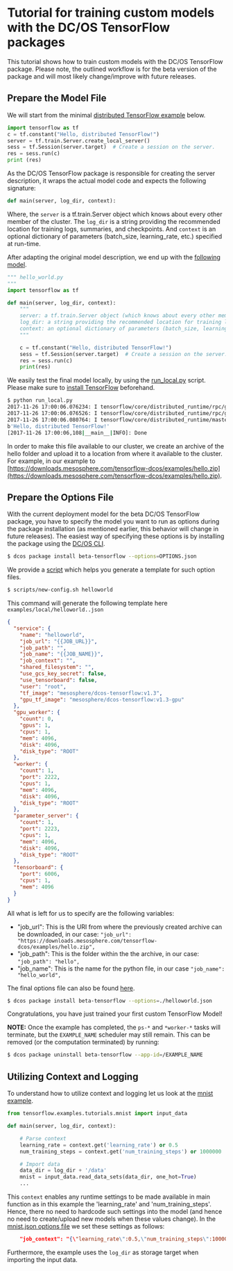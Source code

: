 # Tutorial for training custom models with the DC/OS TensorFlow packages

This tutorial shows how to train custom models with the DC/OS TensorFlow package.
Please note, the outlined workflow is for the beta version of the package and will most likely change/improve with future releases.

## Prepare the Model File

We will start from the minimal [distributed TensorFlow example](https://www.tensorflow.org/deploy/distributed) below.

```python
import tensorflow as tf
c = tf.constant("Hello, distributed TensorFlow!")
server = tf.train.Server.create_local_server()
sess = tf.Session(server.target)  # Create a session on the server.
res = sess.run(c)
print (res)
```
As the DC/OS TensorFlow package is responsible for creating the server description, it wraps the actual model code and expects the following signature:

```python
def main(server, log_dir, context):
```

Where, the `server` is a tf.train.Server object which knows about every other member of the cluster.
The `log_dir` is a string providing the recommended location for training logs, summaries, and checkpoints.
And `context` is an optional dictionary of parameters (batch_size, learning_rate, etc.) specified at run-time.

After adapting the original model description, we end up with the [following model](./hello/hello_world.py).

```python
""" hello_world.py
"""
import tensorflow as tf

def main(server, log_dir, context):
    """
    server: a tf.train.Server object (which knows about every other member of the cluster)
    log_dir: a string providing the recommended location for training logs, summaries, and checkpoints
    context: an optional dictionary of parameters (batch_size, learning_rate, etc.) specified at run-time
    """

    c = tf.constant("Hello, distributed TensorFlow!")
    sess = tf.Session(server.target)  # Create a session on the server.
    res = sess.run(c)
    print(res)
```

We easily test the final model locally, by using the [run_local.py](./run_local.py) script. Please make sure to [install TensorFlow](https://www.tensorflow.org/install/) beforehand.

```bash
$ python run_local.py
2017-11-26 17:00:06.076234: I tensorflow/core/distributed_runtime/rpc/grpc_channel.cc:215] Initialize GrpcChannelCache for job local -> {0 -> localhost:51224}
2017-11-26 17:00:06.076526: I tensorflow/core/distributed_runtime/rpc/grpc_server_lib.cc:324] Started server with target: grpc://localhost:51224
2017-11-26 17:00:06.080764: I tensorflow/core/distributed_runtime/master_session.cc:1004] Start master session e3b62dd340db772c with config:
b'Hello, distributed TensorFlow!'
[2017-11-26 17:00:06,108|__main__|INFO]: Done
```

In order to make this file available to our cluster, we create an archive of the hello folder and upload it to a location from where it available to the cluster. For example, in our example to [https://downloads.mesosphere.com/tensorflow-dcos/examples/hello.zip](https://downloads.mesosphere.com/tensorflow-dcos/examples/hello.zip).

## Prepare the Options File

With the current deployment model for the beta DC/OS TensorFlow package, you have to specify the model you want to run as options during the package installation (as mentioned earlier, this behavior will change in future releases).
The easiest way of specifying these options is by installing the package using the [DC/OS CLI](https://docs.mesosphere.com/latest/cli/install/).

```bash
$ dcos package install beta-tensorflow --options=OPTIONS.json
```

We provide a [script](../scripts/new-config.sh) which helps you generate a template for such option files.

```bash
$ scripts/new-config.sh helloworld
```

This command will generate the following template here `examples/local/helloworld..json`

```json
{
  "service": {
    "name": "helloworld",
    "job_url": "{{JOB_URL}}",
    "job_path": "",
    "job_name": "{{JOB_NAME}}",
    "job_context": "",
    "shared_filesystem": "",
    "use_gcs_key_secret": false,
    "use_tensorboard": false,
    "user": "root",
    "tf_image": "mesosphere/dcos-tensorflow:v1.3",
    "gpu_tf_image": "mesosphere/dcos-tensorflow:v1.3-gpu"
  },
  "gpu_worker": {
    "count": 0,
    "gpus": 1,
    "cpus": 1,
    "mem": 4096,
    "disk": 4096,
    "disk_type": "ROOT"
  },
  "worker": {
    "count": 1,
    "port": 2222,
    "cpus": 1,
    "mem": 4096,
    "disk": 4096,
    "disk_type": "ROOT"
  },
  "parameter_server": {
    "count": 1,
    "port": 2223,
    "cpus": 1,
    "mem": 4096,
    "disk": 4096,
    "disk_type": "ROOT"
  },
  "tensorboard": {
    "port": 6006,
    "cpus": 1,
    "mem": 4096
  }
}
```
All what is left for us to specify are the following variables:

* "job_url": This is the URI from where the previously created archive can be downloaded, in our case: ```"job_url": "https://downloads.mesosphere.com/tensorflow-dcos/examples/hello.zip",```
* "job_path": This is the folder within the the archive, in our case: ```"job_path": "hello",```
* "job_name": This is the name for the python file, in our case ```"job_name": "hello_world",```

The final options file can also be found [here](./helloworld.json).

```bash
$ dcos package install beta-tensorflow --options=./helloworld.json
```
Congratulations, you have just trained your first custom TensorFlow Model!

**NOTE:** Once the example has completed, the `ps-*` and `*worker-*` tasks will terminate, but the `EXAMPLE_NAME` scheduler may still remain. This can be removed (or the computation terminated) by running:
```bash
$ dcos package uninstall beta-tensorflow --app-id=/EXAMPLE_NAME
```


## Utilizing Context and Logging

To understand how to utilize context and logging let us look at the [mnist example](../examples/python/mnist.py).

```python
from tensorflow.examples.tutorials.mnist import input_data

def main(server, log_dir, context):

    # Parse context
    learning_rate = context.get('learning_rate') or 0.5
    num_training_steps = context.get('num_training_steps') or 1000000

    # Import data
    data_dir = log_dir + '/data'
    mnist = input_data.read_data_sets(data_dir, one_hot=True)
    ...
```

This `context` enables any runtime settings to be made available in main function as in this example the 'learning_rate' and 'num_training_steps'. Hence, there no need to hardcode such settings into the model (and hence no need to create/upload new models when these values change). In the [mnist.json options file](../examples/mnist.json) we set these settings as follows:

```json
    "job_context": "{\"learning_rate\":0.5,\"num_training_steps\":1000000}",
```

Furthermore, the example uses the `log_dir` as storage target when importing the input data.
